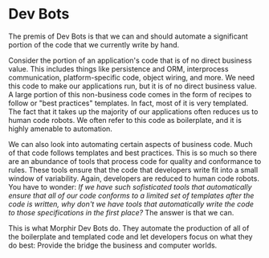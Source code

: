 # Dev Bots
The premis of Dev Bots is that we can and should automate a significant portion of the code that we currently write by hand. 

Consider the portion of an application's code that is of no direct business value.  This includes things like persistence and ORM, interprocess communication, platform-specific code, object wiring, and more.  We need this code to make our applications run, but it is of no direct business value. A large portion of this non-business code comes in the form of recipes to follow or "best practices" templates.  In fact, most of it is very templated.  The fact that it takes up the majority of our applications often reduces us to human code robots.  We often refer to this code as boilerplate, and it is highly amenable to automation.

We can also look into automating certain aspects of business code. Much of that code follows templates and best practices.  This is so much so there are an abundance of tools that process code for quality and conformance to rules.  These tools ensure that the code that developers write fit into a small window of variability. Again, developers are reduced to human code robots. You have to wonder: *If we have such sofisticated tools that automatically ensure that all of our code conforms to a limited set of templates after the code is written, why don't we have tools that automatically write the code to those specifications in the first place?*  The answer is that we can.

This is what Morphir Dev Bots do.  They automate the production of all of the boilerplate and templated code and let developers focus on what they do best: Provide the bridge the business and computer worlds.